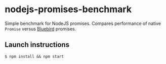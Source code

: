 # nodejs-promises-benchmark

Simple benchmark for NodeJS promises. Compares performance of native `Promise` versus
[Bluebird](http://bluebirdjs.com) promises.

## Launch instructions

```
$ npm install && npm start
```
